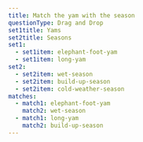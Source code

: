 ```yaml
---
title: Match the yam with the season
questionType: Drag and Drop
set1title: Yams
set2title: Seasons
set1:
  - set1item: elephant-foot-yam
  - set1item: long-yam
set2:
  - set2item: wet-season
  - set2item: build-up-season
  - set2item: cold-weather-season
matches:
  - match1: elephant-foot-yam
    match2: wet-season
  - match1: long-yam
    match2: build-up-season
---
```

